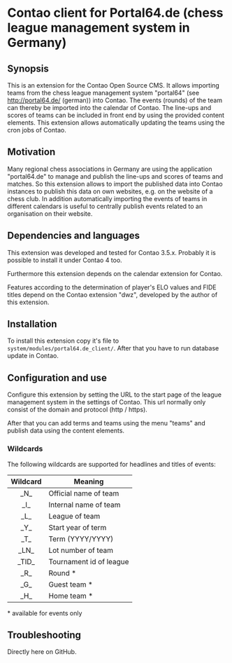 # Contao client for Portal64.de (chess league management system in Germany)

## Synopsis

This is an extension for the Contao Open Source CMS.
It allows importing teams from the chess league management system "portal64" (see http://portal64.de/ (german)) into Contao. 
The events (rounds) of the team can thereby be imported into the calendar of Contao.
The line-ups and scores of teams can be included in front end by using the provided content elements.
This extension allows automatically updating the teams using the cron jobs of Contao.    

## Motivation

Many regional chess associations in Germany are using the application "portal64.de" to manage and publish the line-ups and scores of teams and matches. 
So this extension allows to import the published data into Contao instances to publish this data on own websites, e.g. on the website of a chess club.
In addition automatically importing the events of teams in different calendars is useful to centrally publish events related to an organisation on their website.    

## Dependencies and languages

This extension was developed and tested for Contao 3.5.x.
Probably it is possible to install it under Contao 4 too.

Furthermore this extension depends on the calendar extension for Contao.

Features according to the determination of player's ELO values and FIDE titles depend on the Contao extension "dwz", developed by the author of this extension.  

## Installation

To install this extension copy it's file to `system/modules/portal64.de_client/`. 
After that you have to run database update in Contao. 

## Configuration and use

Configure this extension by setting the URL to the start page of the league management system in the settings of Contao.
This url normally only consist of the domain and protocol (http / https).

After that you can add terms and teams using the menu "teams" and publish data using the content elements.  

### Wildcards

The following wildcards are supported for headlines and titles of events:

| Wildcard   | Meaning                   |
|:----------:|---------------------------|
| \_N\_      | Official name of team     |
| \_I\_      | Internal name of team     |
| \_L\_      | League of team            |
| \_Y\_      | Start year of term        |
| \_T\_      | Term (YYYY/YYYY)          |
| \_LN\_     | Lot number of team        |
| \_TID\_    | Tournament id of league   |
| \_R\_      | Round \*                  |
| \_G\_      | Guest team \*             |
| \_H\_      | Home team \*              |

\* available for events only

## Troubleshooting

Directly here on GitHub.
